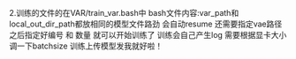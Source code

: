 <!-- 1.ffn的剪枝没问题 attn的剪枝有问题 训练的时候要手动改掉不同尺寸模型对应的attn掩码 d24 0.1:128 0.2:320 d16 0.2:192 -->

2.训练的文件的在VAR/train_var.bash中 bash文件内容:var_path和local_out_dir_path都放相同的模型文件路劲 会自动resume 还需要指定vae路径 之后指定好编号 和 数量 就可以开始训练了 训练会自己产生log 需要根据显卡大小调一下batchsize 训练上传模型发我就好啦！
